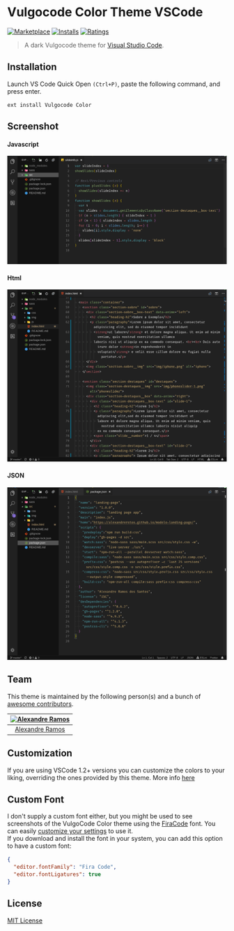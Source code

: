 # Vulgocode Color Theme VSCode

[![Marketplace](https://vsmarketplacebadge.apphb.com/version/alexandreramos.vulgocode-color-theme.svg)](https://marketplace.visualstudio.com/items/alexandreramos.vulgocode-color-theme) [![Installs](https://vsmarketplacebadge.apphb.com/installs-short/alexandreramos.vulgocode-color-theme.svg)](https://marketplace.visualstudio.com/items/alexandreramos.vulgocode-color-theme) [![Ratings](https://vsmarketplacebadge.apphb.com/rating-short/alexandreramos.vulgocode-color-theme.svg)](https://marketplace.visualstudio.com/items/alexandreramos.vulgocode-color-theme)

> A dark Vulgocode theme for [Visual Studio Code](http://code.visualstudio.com).

## Installation

Launch VS Code Quick Open `(Ctrl+P)`, paste the following command, and press enter.

```
ext install Vulgocode Color
```

## Screenshot

#### Javascript

![Screenshot](/static/javascript.png)

#### Html

![Screenshot](/static/html.png)

#### JSON

![Screenshot](/static/JSON.png)

## Team

This theme is maintained by the following person(s) and a bunch of [awesome contributors](/graphs/contributors).

| [![Alexandre Ramos](https://avatars3.githubusercontent.com/u/34720135?s=70&v=4)](http://github.com/alexandrerstos) |
| :----------------------------------------------------------------------------------------------------------------: |
|                              [Alexandre Ramos](https://github.com/alexandreramosdev)                               |

## Customization

If you are using VSCode 1.2+ versions you can customize the colors to your liking, overriding the ones provided by this theme. More info [here](https://code.visualstudio.com/docs/getstarted/themes#_customizing-a-color-theme)

## Custom Font

I don't supply a custom font either, but you might be used to see screenshots of the VulgoCode Color theme using the [FiraCode](https://github.com/tonsky/FiraCode) font. You can easily [customize your settings](https://code.visualstudio.com/docs/getstarted/settings) to use it.  
If you download and install the font in your system, you can add this option to have a custom font:

```json
{
  "editor.fontFamily": "Fira Code",
  "editor.fontLigatures": true
}
```

## License

[MIT License](./LICENSE)
